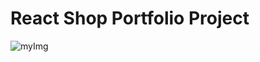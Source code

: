 # React Shop Portfolio Project
![myImg](https://cdn2.unrealengine.com/14br-consoles-1920x1080-wlogo-1920x1080-432974386.jpg)
